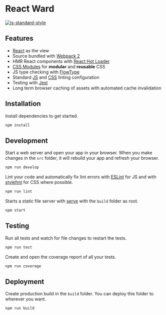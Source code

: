 # React Ward
[![js-standard-style](https://img.shields.io/badge/code%20style-standard-brightgreen.svg)](https://github.com/feross/standard)

## Features
- [React](https://facebook.github.io/react/) as the view
- Source bundled with [Webpack 2](https://webpack.js.org/)
- HMR React components with [React Hot Loader](http://gaearon.github.io/react-hot-loader/)
- [CSS Modules](https://github.com/css-modules/css-modules) for **modular** and **reusable** CSS
- JS type checking with [FlowType](https://flowtype.org/)
- Standard [JS](http://standardjs.com/) and [CSS](https://github.com/stylelint/stylelint-config-standard) linting configuration
- Testing with [Jest](https://facebook.github.io/jest/)
- Long term browser caching of assets with automated cache invalidation

## Installation

Install dependencies to get started.

```sh
npm install
```

## Development

Start a web server and open your app in your browser. When you make changes in the `src` folder, it will rebuild your app and refresh your browser.

```sh
npm run develop
```

Lint your code and automatically fix lint errors with [ESLint](http://eslint.org/) for JS and with [stylefmt](https://github.com/morishitter/stylefmt) for CSS where possible.

```sh
npm run lint
```

Starts a static file server with [serve](https://github.com/zeit/serve) with the `build` folder as root.

```sh
npm start
```

## Testing

Run all tests and watch for file changes to restart the tests.

```sh
npm run test
```

Create and open the coverage report of all your tests.

```sh
npm run coverage
```

## Deployment

Create production build in the `build` folder. You can deploy this folder to wherever you want.

```sh
npm run build
```
